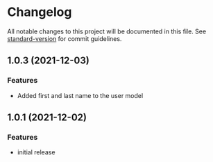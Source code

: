 # Changelog

All notable changes to this project will be documented in this file. See [standard-version](https://github.com/conventional-changelog/standard-version) for commit guidelines.

## 1.0.3 (2021-12-03)

### Features

- Added first and last name to the user model

## 1.0.1 (2021-12-02)

### Features

- initial release
